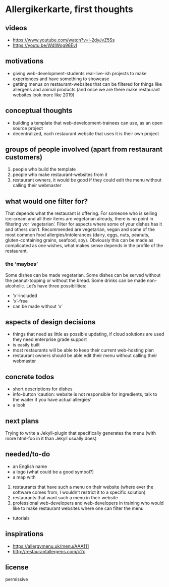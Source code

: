 # Allergikerkarte, first thoughts

## videos 
* https://www.youtube.com/watch?v=l-2dyJvZ5Ss 
* https://youtu.be/WdIWog96EvI

## motivations
* giving web-development-students real-live-ish projects to make experiences and have something to showcase
* getting menus on restaurant-websites that can be filtered for things like allergens and animal products (and once we are there make restaurant websites look more like 2019)

## conceptual thoughts
* building a template that web-development-trainees can use, as an open source project
* decentralized, each restaurant website that uses it is their own project

## groups of people involved (apart from restaurant customers)
1. people who build the template
2. people who make restaurant-websites from it
3. restaurant owners, it would be good if they could edit the menu without calling their webmaster

## what would one filter for?
That depends what the restaurant is offering. For someone who is selling ice-cream and all their items are vegetarian already, there is no point in filtering vor ‘vegetarian’. Filter for aspects where some of your dishes has it and others don’t. Recommended are vegetarian, vegan and some of the most common food allergies/intolerances (dairy, eggs, nuts, peanuts, gluten-containing grains, seafood, soy). Obviously this can be made as complicated as one wishes, what makes sense depends in the profile of the restaurant.

### the ‘maybes’
Some dishes can be made vegetarian. Some dishes can be served without the peanut-topping or without the bread. Some drinks can be made non-alcoholic. Let’s have three possibilities: 
* ’x’-included
* ‘x’-free
* can be made without ‘x’

## aspects of design decisions
* things that need as little as possible updating, if cloud solutions are used they need enterprise grade support
* is easily built
* most restaurants will be able to keep their current web-hosting plan
* restaurant owners should be able edit their menu without calling their webmaster

## concrete todos
* short descriptions for dishes
* info-button ‘caution: website is not responsible for ingredients, talk to the waiter if you have actual allergies’
* a look

## next plans
Trying to write a Jekyll-plugin that specifically generates the menu (with more html-foo in it than Jekyll usually does)

## needed/to-do
* an English name
* a logo (what could be a good symbol?) 
* a map with
1. restaurants that have such a menu on their website (where ever the software comes from, I wouldn’t restrict it to a specific solution)
2. restaurants that want such a menu in their website
3. professional web-developers and web-developers in training who would like to make restaurant websites where one can filter the menu
* tutorials

## inspirations 
* https://allergymenu.uk/menu/AAA111
* http://restaurantallergens.com/c2c

## license
permissive
